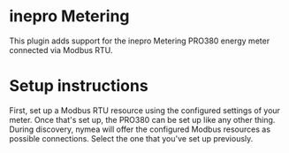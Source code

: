 # inepro Metering

This plugin adds support for the inepro Metering PRO380 energy meter connected via Modbus RTU.

# Setup instructions
First, set up a Modbus RTU resource using the configured settings of your meter. Once
that's set up, the PRO380 can be set up like any other thing. During discovery, nymea will
offer the configured Modbus resources as possible connections. Select the one that
you've set up previously.
